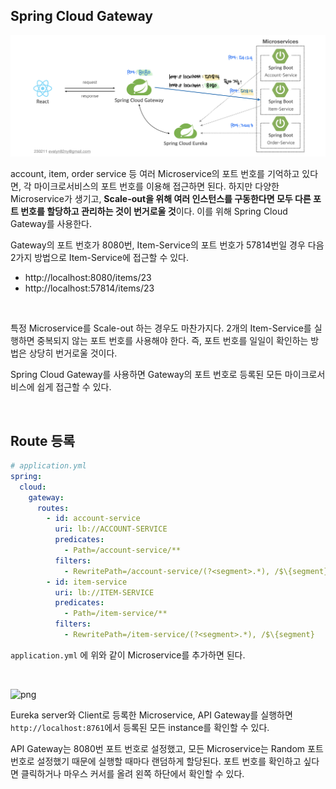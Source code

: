 ## Spring Cloud Gateway

![png](/_img/msa_v230211.png)

account, item, order service 등 여러 Microservice의 포트 번호를 기억하고 있다면, 각 마이크로서비스의 포트 번호를 이용해 접근하면 된다. 
하지만 다양한 Microservice가 생기고, **Scale-out을 위해 여러 인스턴스를 구동한다면 모두 다른 포트 번호를 할당하고 관리하는 것이 번거로울 것**이다. 
이를 위해 Spring Cloud Gateway를 사용한다.
<br>

Gateway의 포트 번호가 8080번, Item-Service의 포트 번호가 57814번일 경우 다음 2가지 방법으로 Item-Service에 접근할 수 있다.

- http://localhost:8080/items/23
- http://localhost:57814/items/23

<br>

특정 Microservice를 Scale-out 하는 경우도 마찬가지다. 2개의 Item-Service를 실행하면 중복되지 않는 포트 번호를 사용해야 한다. 
즉, 포트 번호를 일일이 확인하는 방법은 상당히 번거로울 것이다.
<br>

Spring Cloud Gateway를 사용하면 Gateway의 포트 번호로 등록된 모든 마이크로서비스에 쉽게 접근할 수 있다.

<br>

## Route 등록

```yml
# application.yml
spring:
  cloud:
    gateway:
      routes:
        - id: account-service
          uri: lb://ACCOUNT-SERVICE
          predicates:
            - Path=/account-service/**
          filters:
            - RewritePath=/account-service/(?<segment>.*), /$\{segment}
        - id: item-service
          uri: lb://ITEM-SERVICE
          predicates:
            - Path=/item-service/**
          filters:
            - RewritePath=/item-service/(?<segment>.*), /$\{segment}
```

```application.yml``` 에 위와 같이 Microservice를 추가하면 된다.

<br>

![png](/_img/eureka_instances.png)

Eureka server와 Client로 등록한 Microservice, API Gateway를 실행하면 ```http://localhost:8761```에서 등록된 모든 instance를 확인할 수 있다.
<br>

API Gateway는 8080번 포트 번호로 설정했고, 모든 Microservice는 Random 포트 번호로 설정했기 때문에 실행할 때마다 랜덤하게 할당된다. 포트 번호를 확인하고 싶다면 클릭하거나 마우스 커서를 올려 왼쪽 하단에서 확인할 수 있다.